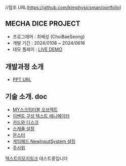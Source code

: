//참조 URL(https://github.com/kimphysicsman/portfolio)

## MECHA DICE PROJECT
- 프로그래머 : 최배성 (ChoiBaeSeong)
- 개발 기간 : 2024/0108 ~ 2024/0618
- 데모 플레이 : [LIVE DEMO](https://nextblue.itch.io/the-mecha-dice)

## 개발과정 소개
- [PPT URL](https://docs.google.com/presentation/d/1wM6Oeltmv9LeAScz0hsvSWhVu2X6mjr44uaJsrpMlS8/edit#slide=id.g2f24bb836ec_1_13)


## 기술 소개. doc
- [MY스크립터블 오브젝트](https://docs.google.com/document/d/1CcuWRHEV6t9l_o4bld-psZl8tLpX03G86P25Z2kciv0/edit)
- [이벤트 구성 텍스트 애니메이터](https://docs.google.com/document/d/1Lo5EaoL_xZBTYtGHkyhi7cN6JMbKG2JDdjarVKF4jL8/edit)
- [카드와 디스크](https://docs.google.com/document/d/10C7zv9St6_2COWPQDfQ3Mu1HAJZAo0wQ4jtfoJ7v2RM/edit)
- [스캐쥴 설정](https://docs.google.com/document/d/1ueTbumY9yg8aZuVy-GWz4IOc5dl_c60Q4wDnep9eOwY/edit)
- [몬스터](https://docs.google.com/document/d/1ZvQQB-dljbtpMmBinqAtbwDbJUU7LwmdgfdGSNRSvr4/edit)
- [게임패드 NewInputSystem 설정](https://docs.google.com/document/d/1-ZWEU0ahF1pIdYARa7znDEbgDG0TG6oxDRTsOtC_Z4k/edit)
- [주사위](https://docs.google.com/document/d/11y8wlVzwcfwzJXaFp0pfYnXK1F515yeKB_AvjO_RZU0/edit)

[텍스트이모지링크](https://www.emojiengine.com/ko/keyboard#google_vignette)
테스트중입니다
